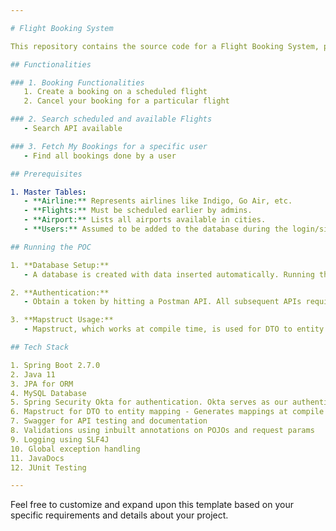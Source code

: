 ```yaml
---

# Flight Booking System

This repository contains the source code for a Flight Booking System, providing various functionalities for flight bookings and searches.

## Functionalities

### 1. Booking Functionalities
   1. Create a booking on a scheduled flight
   2. Cancel your booking for a particular flight

### 2. Search scheduled and available Flights
   - Search API available

### 3. Fetch My Bookings for a specific user
   - Find all bookings done by a user

## Prerequisites

1. Master Tables:
   - **Airline:** Represents airlines like Indigo, Go Air, etc.
   - **Flights:** Must be scheduled earlier by admins.
   - **Airport:** Lists all airports available in cities.
   - **Users:** Assumed to be added to the database during the login/signup process (out of scope for this POC).

## Running the POC

1. **Database Setup:**
   - A database is created with data inserted automatically. Running the application after Maven install will display the created and populated tables.

2. **Authentication:**
   - Obtain a token by hitting a Postman API. All subsequent APIs require this token for access.

3. **Mapstruct Usage:**
   - Mapstruct, which works at compile time, is used for DTO to entity and vice versa. Execute `mvn install` to check if mapper implementations are created in the target folder for mapping between entity and DTO.

## Tech Stack

1. Spring Boot 2.7.0
2. Java 11
3. JPA for ORM
4. MySQL Database
5. Spring Security Okta for authentication. Okta serves as our authentication and authorization server.
6. Mapstruct for DTO to entity mapping - Generates mappings at compile time.
7. Swagger for API testing and documentation
8. Validations using inbuilt annotations on POJOs and request params
9. Logging using SLF4J
10. Global exception handling
11. JavaDocs
12. JUnit Testing

---
```


Feel free to customize and expand upon this template based on your specific requirements and details about your project.
